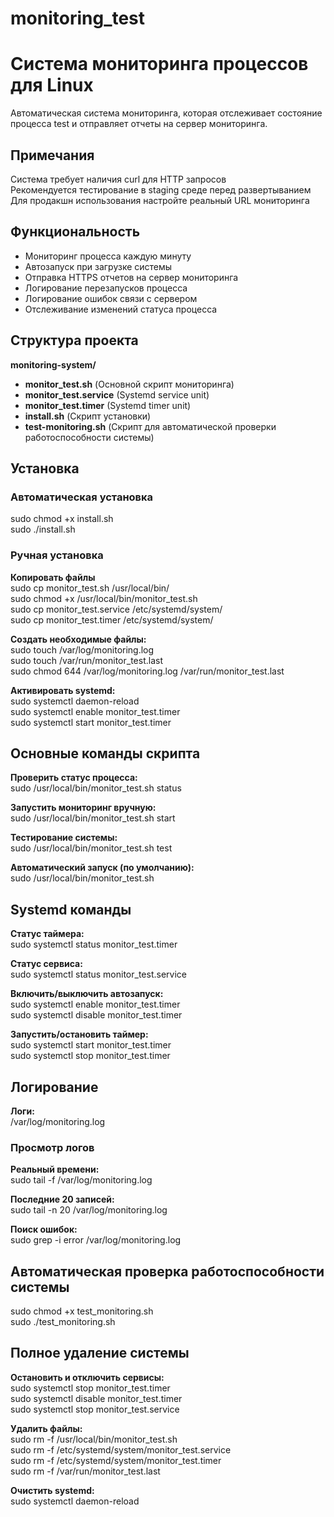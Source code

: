 # monitoring_test

# Система мониторинга процессов для Linux
Автоматическая система мониторинга, которая отслеживает состояние процесса test и отправляет отчеты на сервер мониторинга.

## Примечания
Система требует наличия curl для HTTP запросов\
Рекомендуется тестирование в staging среде перед развертыванием\
Для продакшн использования настройте реальный URL мониторинга

## Функциональность
-  Мониторинг процесса каждую минуту
-  Автозапуск при загрузке системы
-  Отправка HTTPS отчетов на сервер мониторинга
-  Логирование перезапусков процесса
-  Логирование ошибок связи с сервером
-  Отслеживание изменений статуса процесса

## Структура проекта
**monitoring-system/**
- **monitor_test.sh** (Основной скрипт мониторинга)
- **monitor_test.service** (Systemd service unit)
- **monitor_test.timer** (Systemd timer unit)
- **install.sh** (Скрипт установки)
- **test-monitoring.sh** (Скрипт для автоматической проверки работоспособности системы)


## Установка

### Автоматическая установка
sudo chmod +x install.sh\
sudo ./install.sh


### Ручная установка

**Копировать файлы**\
sudo cp monitor_test.sh /usr/local/bin/\
sudo chmod +x /usr/local/bin/monitor_test.sh\
sudo cp monitor_test.service /etc/systemd/system/\
sudo cp monitor_test.timer /etc/systemd/system/

**Создать необходимые файлы:**\
sudo touch /var/log/monitoring.log\
sudo touch /var/run/monitor_test.last\
sudo chmod 644 /var/log/monitoring.log /var/run/monitor_test.last

**Активировать systemd:**\
sudo systemctl daemon-reload\
sudo systemctl enable monitor_test.timer\
sudo systemctl start monitor_test.timer


## Основные команды скрипта

**Проверить статус процесса:**\
sudo /usr/local/bin/monitor_test.sh status

**Запустить мониторинг вручную:**\
sudo /usr/local/bin/monitor_test.sh start

**Тестирование системы:**\
sudo /usr/local/bin/monitor_test.sh test

**Автоматический запуск (по умолчанию):**\
sudo /usr/local/bin/monitor_test.sh


## Systemd команды

**Статус таймера:**\
sudo systemctl status monitor_test.timer

**Статус сервиса:**\
sudo systemctl status monitor_test.service

**Включить/выключить автозапуск:**\
sudo systemctl enable monitor_test.timer\
sudo systemctl disable monitor_test.timer

**Запустить/остановить таймер:**\
sudo systemctl start monitor_test.timer\
sudo systemctl stop monitor_test.timer

## Логирование
**Логи:**\
/var/log/monitoring.log


### Просмотр логов

**Реальный времени:**\
sudo tail -f /var/log/monitoring.log

**Последние 20 записей:**\
sudo tail -n 20 /var/log/monitoring.log

**Поиск ошибок:**\
sudo grep -i error /var/log/monitoring.log

## Автоматическая проверка работоспособности системы
sudo chmod +x test_monitoring.sh\
sudo ./test_monitoring.sh

## Полное удаление системы

**Остановить и отключить сервисы:**\
sudo systemctl stop monitor_test.timer\
sudo systemctl disable monitor_test.timer\
sudo systemctl stop monitor_test.service

**Удалить файлы:**\
sudo rm -f /usr/local/bin/monitor_test.sh\
sudo rm -f /etc/systemd/system/monitor_test.service\
sudo rm -f /etc/systemd/system/monitor_test.timer\
sudo rm -f /var/run/monitor_test.last

**Очистить systemd:**\
sudo systemctl daemon-reload
